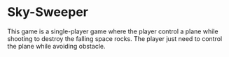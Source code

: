 # Sky-Sweeper
This game is a single-player game where the player control a plane while shooting to destroy the falling space rocks. The player just need to control the plane while avoiding obstacle.
